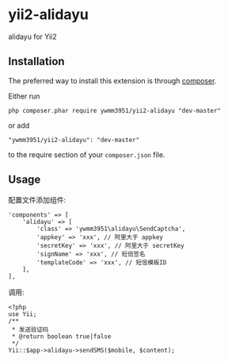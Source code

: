 yii2-alidayu
============
alidayu for Yii2

Installation
------------

The preferred way to install this extension is through [composer](http://getcomposer.org/download/).

Either run

```
php composer.phar require ywmm3951/yii2-alidayu "dev-master"
```

or add

```
"ywmm3951/yii2-alidayu": "dev-master"
```

to the require section of your `composer.json` file.


Usage
-----

配置文件添加组件:

```
'components' => [
    'alidayu' => [
        'class' => 'ywmm3951\alidayu\SendCaptcha',
        'appkey' => 'xxx', // 阿里大于 appkey
        'secretKey' => 'xxx', // 阿里大于 secretKey
        'signName' => 'xxx', // 短信签名
        'templateCode' => 'xxx', // 短信模板ID
    ],
],
```

调用:

```
<?php
use Yii;
/**
 * 发送验证码
 * @return boolean true|false
 */
Yii::$app->alidayu->sendSMS($mobile, $content);
```